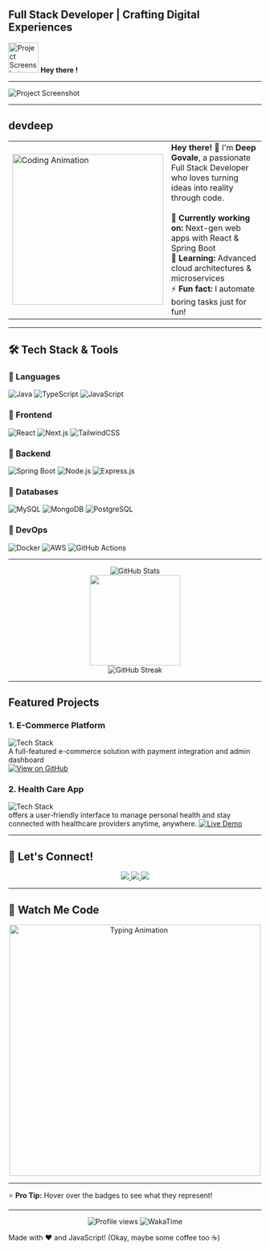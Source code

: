 Full Stack Developer | Crafting Digital Experiences
---

<div>
    <img src="https://media.tenor.com/D9jJlCQcYFkAAAAj/doconghoa.gif" width="60" alt="Project Screenshot"> 
  <strong>Hey there ! </strong>
</div>

---

<div align="start">

  <img src="https://user-images.githubusercontent.com/2780145/123766936-ba9e1f00-d8e4-11eb-9f08-488da835cff4.jpg" width="full" alt="Project Screenshot">
</div>

---
devdeep
---

<table>
  <tr>
    <td>
      <img src="https://media.giphy.com/media/qgQUggAC3Pfv687qPC/giphy.gif" width="300" alt="Coding Animation">
    </td>
    <td>
      <strong>Hey there! 👋</strong> I'm <strong>Deep Govale</strong>, a passionate Full Stack Developer who loves turning ideas into reality through code.<br><br>
      🔭 <strong>Currently working on:</strong> Next-gen web apps with React & Spring Boot<br>
      🌱 <strong>Learning:</strong> Advanced cloud architectures & microservices<br>
      ⚡ <strong>Fun fact:</strong> I automate boring tasks just for fun!
    </td>
  </tr>
</table>


---

## 🛠️ Tech Stack & Tools  

### 🔹 Languages  
![Java](https://img.shields.io/badge/Java-ED8B00?style=for-the-badge&logo=openjdk&logoColor=white)
![TypeScript](https://img.shields.io/badge/TypeScript-007ACC?style=for-the-badge&logo=typescript&logoColor=white)
![JavaScript](https://img.shields.io/badge/JavaScript-F7DF1E?style=for-the-badge&logo=javascript&logoColor=black)

### 🔹 Frontend  
![React](https://img.shields.io/badge/React-20232A?style=for-the-badge&logo=react&logoColor=61DAFB)
![Next.js](https://img.shields.io/badge/Next.js-000000?style=for-the-badge&logo=nextdotjs&logoColor=white)
![TailwindCSS](https://img.shields.io/badge/Tailwind_CSS-38B2AC?style=for-the-badge&logo=tailwind-css&logoColor=white)

### 🔹 Backend  
![Spring Boot](https://img.shields.io/badge/Spring_Boot-F2F4F9?style=for-the-badge&logo=spring-boot)
![Node.js](https://img.shields.io/badge/Node.js-339933?style=for-the-badge&logo=nodedotjs&logoColor=white)
![Express.js](https://img.shields.io/badge/Express.js-000000?style=for-the-badge&logo=express&logoColor=white)

### 🔹 Databases  
![MySQL](https://img.shields.io/badge/MySQL-005C84?style=for-the-badge&logo=mysql&logoColor=white)
![MongoDB](https://img.shields.io/badge/MongoDB-4EA94B?style=for-the-badge&logo=mongodb&logoColor=white)
![PostgreSQL](https://img.shields.io/badge/PostgreSQL-316192?style=for-the-badge&logo=postgresql&logoColor=white)

### 🔹 DevOps  
![Docker](https://img.shields.io/badge/Docker-2CA5E0?style=for-the-badge&logo=docker&logoColor=white)
![AWS](https://img.shields.io/badge/AWS-%23FF9900.svg?style=for-the-badge&logo=amazon-aws&logoColor=white)
![GitHub Actions](https://img.shields.io/badge/GitHub_Actions-2088FF?style=for-the-badge&logo=github-actions&logoColor=white)

---
 
<div align="center">
   <img src="https://github-profile-summary-cards.vercel.app/api/cards/stats?username=Devdeep31&theme=github_dark" alt="GitHub Stats"/>
</div>
<div align="center">
 
  <a href="https://github.com/Devdeep31">
    <img height="180em" src="https://github-readme-stats.vercel.app/api/top-langs/?username=Devdeep31&layout=compact&langs_count=7&theme=radical"/>
  </a>
</div>

<div align="center">
  <img src="https://github-readme-streak-stats.herokuapp.com/?user=Devdeep31&theme=radical" alt="GitHub Streak">
</div>

---

## Featured Projects  

### 1. **E-Commerce Platform**  
![Tech Stack](https://img.shields.io/badge/-React%20%7C%20Spring%20Boot%20%7C%20MySQL-61DAFB?style=flat)  
A full-featured e-commerce solution with payment integration and admin dashboard  
[![View on GitHub](https://img.shields.io/badge/View_Code-GitHub-black?style=for-the-badge&logo=github)](https://github.com/your-repo)

### 2. **Health Care App**  
![Tech Stack](https://img.shields.io/badge/-Next.js%20%7C%20Node.js%20%7C%20MongoDB-000000?style=flat)  
 offers a user-friendly interface to manage personal health and stay connected with healthcare providers anytime, anywhere.
[![Live Demo](https://img.shields.io/badge/Live_Demo-FF5722?style=for-the-badge&logo=google-chrome)](https://www.hellodoclive.in)

---

## 🤝 Let's Connect!  

<div align="center">
  <a href="https://www.linkedin.com/in/deep-govale-08262b279/">
    <img src="https://img.shields.io/badge/LinkedIn-0077B5?style=for-the-badge&logo=linkedin&logoColor=white">
  </a>
  <a href="mailto:your.email@example.com">
    <img src="https://img.shields.io/badge/Email-D14836?style=for-the-badge&logo=gmail&logoColor=white">
  </a>
  <a href="https://twitter.com/yourhandle">
    <img src="https://img.shields.io/badge/Twitter-1DA1F2?style=for-the-badge&logo=twitter&logoColor=white">
  </a>
</div>

---

## 🎨 Watch Me Code  

<div align="center">
  <img src="https://media.giphy.com/media/ZVik7pBtu9dNS/giphy.gif" width="500" alt="Typing Animation">
</div>

---

⭐ **Pro Tip:** Hover over the badges to see what they represent!  

---

<div align="center">
  <img src="https://komarev.com/ghpvc/?username=Devdeep31&label=Profile+Views&color=blueviolet&style=flat" alt="Profile views">
  <img src="https://wakatime.com/badge/user/your-wakatime-id.svg" alt="WakaTime">
</div>

Made with ❤️ and JavaScript! (Okay, maybe some coffee too ☕)  

